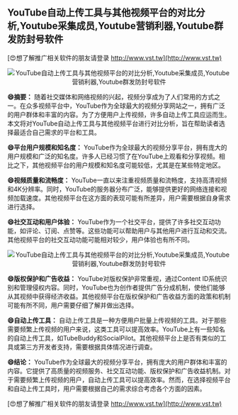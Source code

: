 ## **YouTube自动上传工具与其他视频平台的对比分析,Youtube采集成员,Youtube营销利器,Youtube群发防封号软件**

[😍想了解推广相关软件的朋友请登录 http://www.vst.tw](http://www.vst.tw)

 <center><img src="https://vst.tw/MP4/tuiguang/png/1.png" alt="YouTube自动上传工具与其他视频平台的对比分析,Youtube采集成员,Youtube营销利器,Youtube群发防封号软件"></center>

**😄摘要：**
随着社交媒体和网络视频的兴起，视频分享成为了人们常用的方式之一。在众多视频平台中，YouTube作为全球最大的视频分享网站之一，拥有广泛的用户群体和丰富的内容。为了方便用户上传视频，许多自动上传工具应运而生。本文将对YouTube自动上传工具与其他视频平台进行对比分析，旨在帮助读者选择最适合自己需求的平台和工具。

**😄平台用户规模和知名度：**
YouTube作为全球最大的视频分享平台，拥有庞大的用户规模和广泛的知名度。许多人已经习惯了在YouTube上观看和分享视频。相比之下，其他视频平台的用户规模和知名度可能较低，尤其是在某些特定地区。

**😄视频质量和流畅度：**
YouTube一直以来注重视频质量和流畅度，支持高清视频和4K分辨率。同时，YouTube的服务器分布广泛，能够提供更好的网络连接和视频加载速度。其他视频平台在这方面的表现可能有所差异，用户需要根据自身需求进行选择。

**😄社交互动和用户体验：**
YouTube作为一个社交平台，提供了许多社交互动功能，如评论、订阅、点赞等。这些功能可以帮助用户与其他用户进行互动和交流。其他视频平台的社交互动功能可能相对较少，用户体验也有所不同。

 <center><img src="https://vst.tw/MP4/tuiguang/png/3.png" alt="YouTube自动上传工具与其他视频平台的对比分析,Youtube采集成员,Youtube营销利器,Youtube群发防封号软件"></center>

**😄版权保护和广告收益：**
YouTube对版权保护非常重视，通过Content ID系统识别和管理侵权内容。同时，YouTube也为创作者提供广告分成机制，使他们能够从其视频中获得经济收益。其他视频平台在版权保护和广告收益方面的政策和机制可能有所不同，用户需要仔细了解并做出选择。

**😄自动上传工具：**
自动上传工具是一种方便用户批量上传视频的工具。对于那些需要频繁上传视频的用户来说，这类工具可以提高效率。YouTube上有一些知名的自动上传工具，如TubeBuddy和SocialPilot。其他视频平台上是否有类似的工具或第三方开发者支持，需要根据具体情况进行调查。

**😄结论：**
YouTube作为全球最大的视频分享平台，拥有庞大的用户群体和丰富的内容。它提供了高质量的视频服务、社交互动功能、版权保护和广告收益机制。对于需要频繁上传视频的用户，自动上传工具可以提高效率。然而，在选择视频平台和自动上传工具时，用户需要根据自己的需求综合考虑各个方面的因素。

[😍想了解推广相关软件的朋友请登录 http://www.vst.tw](http://www.vst.tw)



